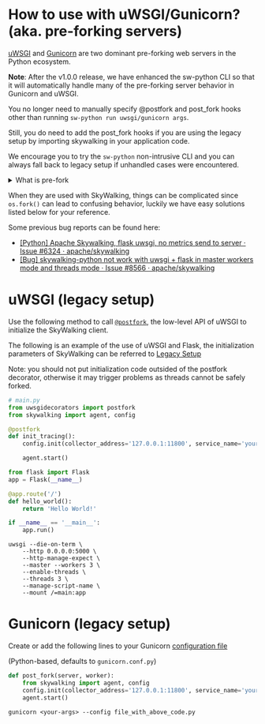 # How to use with uWSGI/Gunicorn? (aka. pre-forking servers)
[uWSGI](https://uwsgi-docs.readthedocs.io/en/latest/) 
and [Gunicorn](https://gunicorn.org/#quickstart) are two dominant pre-forking web servers in the Python ecosystem.

**Note**: After the v1.0.0 release, we have enhanced the sw-python CLI so that it will automatically handle many of the 
pre-forking server behavior in Gunicorn and uWSGI. 

You no longer need to manually specify @postfork and post_fork hooks other than running `sw-python run uwsgi/gunicorn args`. 

Still, you do need to add the post_fork hooks if you are using the legacy setup by importing skywalking in your application code. 

We encourage you to try the `sw-python` non-intrusive CLI and you can always fall back to legacy setup if unhandled cases were encountered.

<details>
  <summary>What is pre-fork</summary>
    [Pre-forking basically means a master creates forks which handle each request](https://stackoverflow.com/questions/25834333/what-exactly-is-a-pre-fork-web-server-model)
</details>

When they are used with SkyWalking, things can be complicated since `os.fork()` can lead to confusing behavior, luckily we have easy solutions listed below for your reference.

Some previous bug reports can be found here:
* [[Python] Apache Skywalking, flask uwsgi, no metrics send to server · Issue #6324 · apache/skywalking](https://github.com/apache/skywalking/issues/6324)
* [[Bug] skywalking-python not work with uwsgi + flask in master workers mode and threads mode · Issue #8566 · apache/skywalking](https://github.com/apache/skywalking/issues/8566)

# uWSGI (legacy setup)
Use the following method to call [`@postfork`](https://uwsgi-docs.readthedocs.io/en/latest/PythonDecorators.html#uwsgidecorators.postfork), the low-level API of uWSGI to initialize the SkyWalking client.

The following is an example of the use of uWSGI and Flask, the initialization parameters of SkyWalking can be referred to [Legacy Setup](https://skywalking.apache.org/docs/skywalking-python/next/en/setup/intrusive/#legacy-setup)

Note: you should not put initialization code outsided of the postfork decorator, otherwise it may trigger problems as 
threads cannot be safely forked.
```python
# main.py
from uwsgidecorators import postfork
from skywalking import agent, config

@postfork
def init_tracing():
    config.init(collector_address='127.0.0.1:11800', service_name='your awesome service')

    agent.start()

from flask import Flask
app = Flask(__name__)

@app.route('/')
def hello_world():
    return 'Hello World!'

if __name__ == '__main__':
    app.run()
```

```shell
uwsgi --die-on-term \
    --http 0.0.0.0:5000 \
    --http-manage-expect \
    --master --workers 3 \
    --enable-threads \
    --threads 3 \
    --manage-script-name \
    --mount /=main:app
```

# Gunicorn (legacy setup)
Create or add the following lines to your Gunicorn [configuration file](https://docs.gunicorn.org/en/stable/configure.html) 

(Python-based, defaults to `gunicorn.conf.py`)

```Python
def post_fork(server, worker):
    from skywalking import agent, config
    config.init(collector_address='127.0.0.1:11800', service_name='your awesome service')
    agent.start()
```

```shell
gunicorn <your-args> --config file_with_above_code.py
```